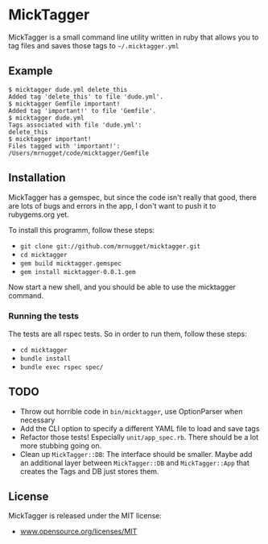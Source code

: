# MickTagger

MickTagger is a small command line utility written in ruby that allows you to
tag files and saves those tags to `~/.micktagger.yml`

## Example

```
$ micktagger dude.yml delete_this
Added tag 'delete_this' to file 'dude.yml'.
$ micktagger Gemfile important!
Added tag 'important!' to file 'Gemfile'.
$ micktagger dude.yml
Tags associated with file 'dude.yml':
delete_this
$ micktagger important!
Files tagged with 'important!':
/Users/mrnugget/code/micktagger/Gemfile
```

## Installation

MickTagger has a gemspec, but since the code isn't really that good, there are
lots of bugs and errors in the app, I don't want to push it to rubygems.org yet.

To install this programm, follow these steps:

- `git clone git://github.com/mrnugget/micktagger.git`
- `cd micktagger`
- `gem build micktagger.gemspec`
- `gem install micktagger-0.0.1.gem`

Now start a new shell, and you should be able to use the micktagger command. 

### Running the tests

The tests are all rspec tests. So in order to run them, follow these steps:

- `cd micktagger`
- `bundle install`
- `bundle exec rspec spec/`

## TODO

- Throw out horrible code in `bin/micktagger`, use OptionParser when necessary
- Add the CLI option to specify a different YAML file to load and save tags
- Refactor those tests! Especially `unit/app_spec.rb`. There should be a lot
  more stubbing going on.
- Clean up `MickTagger::DB`: The interface should be smaller. Maybe add an
  additional layer between `MickTagger::DB` and `MickTagger::App` that creates
  the Tags and DB just stores them.

## License

MickTagger is released under the MIT license:

- www.opensource.org/licenses/MIT
